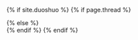 {% if site.duoshuo %}
	{% if page.thread %}
	<!--define the duoshuo plugin-->
	<div class="ds-thread" data-thread-key="{{ page.thread }}" data-url="http://hijiangtao.github.io{{page.url}}" data-title="{{ page.title }}" />
	{% else %}
	<div class="ds-thread"></div>
	{% endif %}
	<script type="text/javascript">
	var duoshuoQuery = {short_name:"{{ site.duoshuo }}"};
		(function() {
			var ds = document.createElement('script');
			ds.type = 'text/javascript';ds.async = true;
			ds.src = 'http://static.duoshuo.com/embed.js';
			ds.charset = 'UTF-8';
			(document.getElementsByTagName('head')[0]
			|| document.getElementsByTagName('body')[0]).appendChild(ds);
		})();
	</script>
{% endif %}

